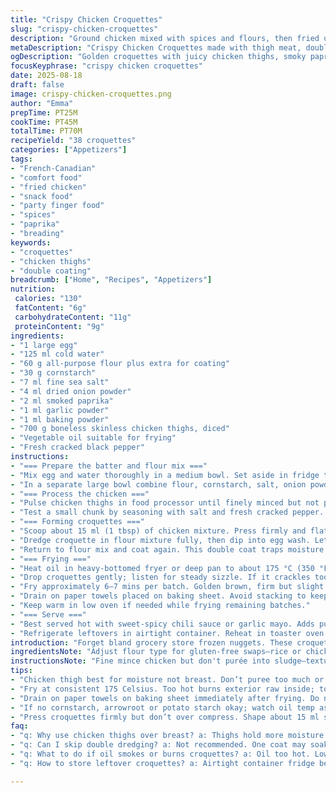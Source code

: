 ```yaml
---
title: "Crispy Chicken Croquettes"
slug: "crispy-chicken-croquettes"
description: "Ground chicken mixed with spices and flours, then fried until golden and crispy. A batch yields about 40 bite-sized croquettes with a crunchy exterior and juicy center. No dairy or nuts here, great for simple comfort food lovers. Uses thigh meat for moisture, starch mix for crispness, with subtle onion and paprika notes. Frying times adjusted for texture, finishing on paper towel to keep them lightly crisp but not oily. Serve warm with tangy chili sauce or mayo-based dip for contrast."
metaDescription: "Crispy Chicken Croquettes made with thigh meat, double-coated for crunch, spices balanced for heat and depth. Fry golden, drain well; serve with chili or garlic mayo dips."
ogDescription: "Golden croquettes with juicy chicken thighs, smoky paprika and an ultra crisp crust. Double dredged, fried at steady heat, drained on paper towel. Dip in chili or mayo."
focusKeyphrase: "crispy chicken croquettes"
date: 2025-08-18
draft: false
image: crispy-chicken-croquettes.png
author: "Emma"
prepTime: PT25M
cookTime: PT45M
totalTime: PT70M
recipeYield: "38 croquettes"
categories: ["Appetizers"]
tags:
- "French-Canadian"
- "comfort food"
- "fried chicken"
- "snack food"
- "party finger food"
- "spices"
- "paprika"
- "breading"
keywords:
- "croquettes"
- "chicken thighs"
- "double coating"
breadcrumb: ["Home", "Recipes", "Appetizers"]
nutrition: 
 calories: "130"
 fatContent: "6g"
 carbohydrateContent: "11g"
 proteinContent: "9g"
ingredients:
- "1 large egg"
- "125 ml cold water"
- "60 g all-purpose flour plus extra for coating"
- "30 g cornstarch"
- "7 ml fine sea salt"
- "4 ml dried onion powder"
- "2 ml smoked paprika"
- "1 ml garlic powder"
- "1 ml baking powder"
- "700 g boneless skinless chicken thighs, diced"
- "Vegetable oil suitable for frying"
- "Fresh cracked black pepper"
instructions:
- "=== Prepare the batter and flour mix ==="
- "Mix egg and water thoroughly in a medium bowl. Set aside in fridge to keep cool."
- "In a separate large bowl combine flour, cornstarch, salt, onion powder, smoked paprika, garlic powder, baking powder. Pepper generously. Stir until even. Reserve."
- "=== Process the chicken ==="
- "Pulse chicken thighs in food processor until finely minced but not paste. Should have some texture; you want it compact but flaky."
- "Test a small chunk by seasoning with salt and fresh cracked pepper. Let rest 5 min to develop flavor."
- "=== Forming croquettes ==="
- "Scoop about 15 ml (1 tbsp) of chicken mixture. Press firmly and flatten to about 1 cm thickness, roughly 2 1/2 inches across."
- "Dredge croquette in flour mixture fully, then dip into egg wash. Let excess drip off; too wet means soggy crust."
- "Return to flour mix and coat again. This double coat traps moisture and creates that crisp crust when fried."
- "=== Frying ==="
- "Heat oil in heavy-bottomed fryer or deep pan to about 175 °C (350 °F). Don’t crowd the pan; 8-10 croquettes max to keep oil temp steady."
- "Drop croquettes gently; listen for steady sizzle. If it crackles too violently, reduce heat; too soft means oil’s cold."
- "Fry approximately 6–7 mins per batch. Golden brown, firm but slight give when pressed with tongs. Internal temp should hover around 75 °C (165 °F)."
- "Drain on paper towels placed on baking sheet. Avoid stacking to keep crispy."
- "Keep warm in low oven if needed while frying remaining batches."
- "=== Serve ==="
- "Best served hot with sweet-spicy chili sauce or garlic mayo. Adds punch and cuts richness."
- "Refrigerate leftovers in airtight container. Reheat in toaster oven or skillet to revive crust."
introduction: "Forget bland grocery store frozen nuggets. These croquettes pack a punch—moist chicken thigh, delicate spices, a crackly crust that snaps under the teeth. Tried many combos; found cornstarch with flour makes crust less soggy, more snap. Thigh meat is king for juicy bites. Egg wash double dredge seals moisture inside, stops crust detaching while frying. I prefer smoked paprika to regular—adds subtle earthiness. Use paper towel drain to keep them from greasing out, or they’ll be limp fast. Fry in batches, don't rush. Smells of onions roasting as croquettes bubble away. You want golden, not brown-black. Heads-up: too cold oil absorbs oil; too hot burns crust but leaves raw inside. And the sauce—to me, sweet chili or garlic mayo balances savory richness perfect. Midday snack or party finger food, comfortable, approachable."
ingredientsNote: "Adjust flour type for gluten-free swaps—rice or chickpea flour both work but change texture, can get crumbly so add xanthan gum or extra starch. If cornstarch unavailable, arrowroot or potato starch substitutes fine but fry oil temperature might shift slightly; watch. Smoked paprika can be switched for regular or chipotle powder for heat twist. Onion powder lends sweetness without wetness; garlic powder adds depth—don’t skip these. Salt balance is important—too little makes mixture bland, too much kills subtle chicken aroma. Egg can be replaced by aquafaba for vegan-ish, but crust might lack binding strength. Water must be cold to prevent egg cooking too soon, keep batter slip-slop but manageable. I always keep extra flour mix on hand for re-coating failed croquettes; keeps them crunchy."
instructionsNote: "Fine mince chicken but don't purée into sludge—texture is key so croquettes 'bite' right, otherwise mushy disappointment. Season chicken pre-forming; resting lets salt do its magic. Shape croquettes with firm hand or will crumble, but don’t over-press or turn dense. Double dredging essential—one coat just won’t hold during frying, result is messy oil bath. Heat oil fully before frying; test with small flour piece, it should sizzle, not sink or burn instantly. Fry batches with spacing, shake pan occasionally for even color. Color signals doneness more than clock: golden brown means Maillard reaction locking juicy interiors. Paper towels to drain quickly but don't pile croquettes; steam ruins crust. Reheat methods matter. Microwave ruins crust; toaster oven or skillet revives crispness better. Sauce isn't optional—adds moisture and contrast. Practice this sequence, kitchen chaos less; croquettes golden, crunchy, juicy every time."
tips:
- "Chicken thigh best for moisture not breast. Don’t puree too much or’ll be paste–texture matters for bite. Test tiny piece with salt, pepper. Rest 5 mins helps flavor settle. Use cornstarch plus flour mix; corn adds snap not sogginess. Double coat: flour then egg wash then flour again. Key for crust keeping sealed and crisp after frying. Avoid wet batter or soggy crust–egg wash excess needs drip off fully."
- "Fry at consistent 175 Celsius. Too hot burns exterior raw inside; too cold soaks oil and greasy mess. Oil temp can be tested by dropping flour piece; should sizzle steady, not sink or blacken fast. Don’t crowd pan max 8–10 pieces, keeps oil temp steady. Listen to sizzle–steady means right; violent crackling means oil too hot; soft bubbles oil too cool. Timing roughly 6 to 7 minutes per batch depending on size and pan."
- "Drain on paper towels on baking sheet immediately after frying. Do not stack or steam ruins crunch. Keep warm in oven low temp if frying multiple batches but not long to avoid drying out. Reheat in toaster oven or skillet to restore crisp; microwave kills crust instantly. Fresh cracked black pepper should be added in flour mix for subtle heat but not overpowerging. Salt balance crucial–too little bland; too much kills subtle chicken aroma."
- "If no cornstarch, arrowroot or potato starch okay; watch oil temp as frying changes. Gluten-free flour swap rice or chickpea possible but texture changes; crumbly need xanthan gum or extra starch. Smoked paprika adds earthiness different from regular or chipotle powder if heat preferred. Onion powder keeps sweetness without wetness; garlic powder adds depth, don’t skip either. Egg can swap with aquafaba for vegan-ish but crust binding weaker, may flake."
- "Press croquettes firmly but don’t over compress. Shape about 15 ml scoop, flatten to ~1 cm thick, 2 1/2 inches width. Too thick or loose makes inconsistent cooking or crumbly. Double dredge seals moisture inside; one coat crust detaches. Small details like letting egg wash drip off, not thick muddy layer. Listen for sizzle, smell onions roasting. Color changes from pale to golden brown signal Maillard reaction locking juices. Timing just guidelines watch color and texture."
faq:
- "q: Why use chicken thighs over breast? a: Thighs hold more moisture. Juicier bite. Breast cooks drier, less forgiving. Thighs more forgiving with timing. Texture holds better with mince; less mushy. Tried breast often, ended up dry or crumbly. Thigh fat helps crust crisp inside snap consistency."
- "q: Can I skip double dredging? a: Not recommended. One coat may soak oil, crust won’t stick well. Double coat traps moisture stops crust falling off as you fry. More work but necessary for crunchy exterior. Without double dredge crust turns greasy and soggy fast. Only alternative is heavier batter but changes texture more towards fried nugget than croquette."
- "q: What to do if oil smokes or burns croquettes? a: Oil too hot. Lower temp immediately. If black specks on crust, heat too high. Reduces inside moisture, burnt outside taste. Use thermometer or test with flour before batch. Use neutral oil with high smoke point like canola, vegetable. Don’t reuse oil too many times. Filter and cool between batches. Monitor smoke closely for safety."
- "q: How to store leftover croquettes? a: Airtight container fridge best. Keeps them firmer. Reheat after cold in toaster oven/skillet restores crisp crust. Microwave rehydrates but ruins crunch, turns mushy quickly. Can freeze too but freeze flat on tray first, then bag. Reheat thoroughly still but texture won’t be same as fresh fried. Avoid stacking to keep crust breath, stop sogginess."

---
```

